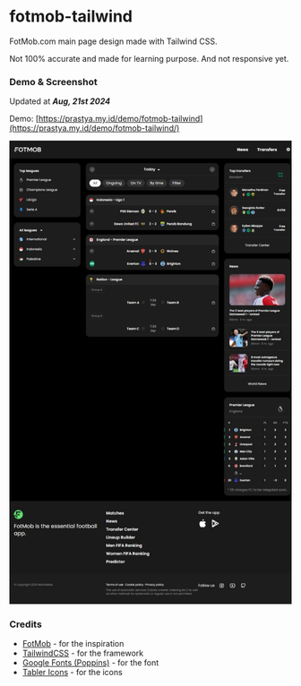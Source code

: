 # fotmob-tailwind

FotMob.com main page design made with Tailwind CSS.

Not 100% accurate and made for learning purpose. And not responsive yet.

### Demo & Screenshot

Updated at **_Aug, 21st 2024_**

Demo: [https://prastya.my.id/demo/fotmob-tailwind](https://prastya.my.id/demo/fotmob-tailwind/)

![Screenshot / Oct, 2nd 2022](https://github.com/prastya28/fotmob-tailwind/blob/main/public/img/ss_01.jpeg)

### Credits

- [FotMob](https://www.fotmob.com) - for the inspiration
- [TailwindCSS](https://tailwindcss.com) - for the framework
- [Google Fonts (Poppins)](https://fonts.google.com/specimen/Poppins) - for the font
- [Tabler Icons](https://tabler.io/icons) - for the icons
